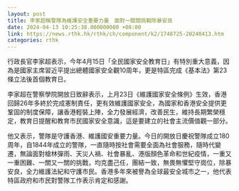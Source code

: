 ```yaml
---
layout: post
title: 李家超稱警隊為維護安全重要力量　面對一關關挑戰除暴安良
date: 2024-04-13 10:25:38.000000000 +08:00
link: https://news.rthk.hk/rthk/ch/component/k2/1748725-20240413.htm
categories: rthk
---
```


行政長官李家超表示，今年4月15日「全民國家安全教育日」有特別重大意義，因為是國家主席習近平提出總體國家安全觀10周年，更是特區完成《基本法》第23條立法後首個教育日。

李家超在警察學院開放日致辭表示，上月23日《維護國家安全條例》生效，香港回歸26年多終於完成憲制責任，更有效維護國家安全，為國家和香港安全提供更鞏固的制度保障，讓香港輕裝上陣，全力發展經濟，改善民生，維持長期繁榮穩定，教育日提醒和教育市民國家安全意識，這是要建立的社會主流價值觀一部分。

他又表示，警隊是守護香港、維護國安重要力量。今日的開放日慶祝警隊成立180周年，自1844年成立的警隊，一直隨時按社會需要全面為社會服務，隨時代變遷，無論面對槍林彈雨、天災人禍、社會暴亂、港版顏色革命和世紀疫情，一重又一重困難、一關又一關的挑戰，均克盡己任，團結一致，無畏無懼堅守崗位，除暴安良，全力維護法紀和守護市民。香港多年來被譽為全球最安全城市之一，他代表特區政府和市民對警隊工作表示肯定和感謝。
